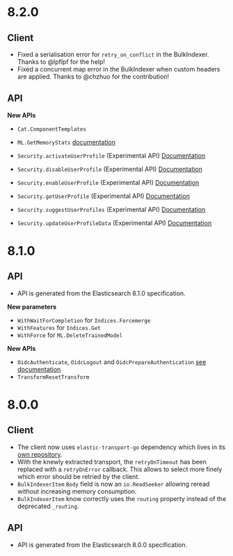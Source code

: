 # 8.2.0
## Client

* Fixed a serialisation error for `retry_on_conflict` in the BulkIndexer. Thanks to @lpflpf for the help!
* Fixed a concurrent map error in the BulkIndexer when custom headers are applied. Thanks to @chzhuo for the contribution! 

## API

**New APIs**

* `Cat.ComponentTemplates`
* `ML.GetMemoryStats` [documentation](https://www.elastic.co/guide/en/elasticsearch/reference/current/get-ml-memory.html)

* `Security.activateUserProfile` (Experimental API) [Documentation](https://www.elastic.co/guide/en/elasticsearch/reference/current/security-api-activate-user-profile.html)
* `Security.disableUserProfile` (Experimental API) [Documentation](https://www.elastic.co/guide/en/elasticsearch/reference/master/security-api-disable-user-profile.html)
* `Security.enableUserProfile` (Experimental API) [Documentation](https://www.elastic.co/guide/en/elasticsearch/reference/master/security-api-enable-user-profile.html)
* `Security.getUserProfile` (Experimental API) [Documentation](https://www.elastic.co/guide/en/elasticsearch/reference/current/security-api-get-user-profile.html)
* `Security.suggestUserProfiles` (Experimental API) [Documentation](https://www.elastic.co/guide/en/elasticsearch/reference/master/security-api-suggest-user-profile.html)
* `Security.updateUserProfileData` (Experimental API) [Documentation](https://www.elastic.co/guide/en/elasticsearch/reference/current/security-api-update-user-profile-data.html)

# 8.1.0
## API

 * API is generated from the Elasticsearch 8.1.0 specification.

**New parameters**

* `WithWaitForCompletion` for `Indices.Forcemerge` 
* `WithFeatures` for `Indices.Get`
* `WithForce` for `ML.DeleteTrainedModel`

**New APIs**

* `OidcAuthenticate`, `OidcLogout` and `OidcPrepareAuthentication` [see documentation](https://www.elastic.co/guide/en/elasticsearch/reference/current/security-api.html#security-openid-apis)
* `TransformResetTransform`

# 8.0.0
## Client

 * The client now uses `elastic-transport-go` dependency which lives in its [own repository](https://github.com/elastic/elastic-transport-go/).
 * With the knewly extracted transport, the `retryOnTimeout` has been replaced with a `retryOnError` callback. This allows to select more finely which error should be retried by the client.
 * `BulkIndexerItem` `Body` field is now an `io.ReadSeeker` allowing reread without increasing memory consumption.
 * `BulkIndexerItem` know correctly uses the `routing` property instead of the deprecated `_routing`.

## API

 * API is generated from the Elasticsearch 8.0.0 specification.




